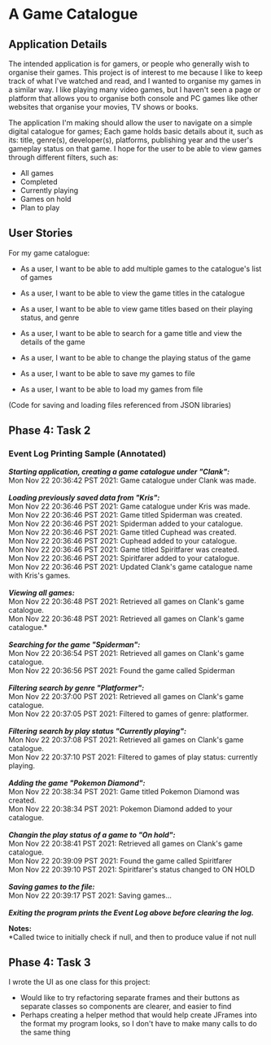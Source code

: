 # A Game Catalogue

## Application Details

The intended application is for gamers, or people who generally wish to organise their games.  This project is of 
interest to me because I like to keep track of what I've watched and read, and I wanted to organise my games in a 
similar way.  I like playing many video games, but I haven't seen a page or platform that allows you to organise 
both console and PC games like other websites that organise your movies, TV shows or books.

The application I'm making should allow the user to navigate on a simple digital catalogue for games;  Each game holds
basic details about it, such as its: title, genre(s), developer(s), platforms, publishing year and the user's gameplay 
status on that game.  I hope for the user to be able to view games through different filters, such as:
- All games
- Completed
- Currently playing
- Games on hold
- Plan to play

## User Stories

For my game catalogue:
- As a user, I want to be able to add multiple games to the catalogue's list of games
- As a user, I want to be able to view the game titles in the catalogue
- As a user, I want to be able to view game titles based on their playing status, and genre
- As a user, I want to be able to search for a game title and view the details of the game
- As a user, I want to be able to change the playing status of the game


- As a user, I want to be able to save my games to file
- As a user, I want to be able to load my games from file

(Code for saving and loading files referenced from JSON libraries)

## Phase 4: Task 2
### Event Log Printing Sample (Annotated)
<b><i>Starting application, creating a game catalogue under "Clank":</b></i><br>
Mon Nov 22 20:36:42 PST 2021: Game catalogue under Clank was made. <br><br>
<b><i>Loading previously saved data from "Kris":</b></i><br>
Mon Nov 22 20:36:46 PST 2021: Game catalogue under Kris was made. <br>
Mon Nov 22 20:36:46 PST 2021: Game titled Spiderman was created. <br>
Mon Nov 22 20:36:46 PST 2021: Spiderman added to your catalogue. <br>
Mon Nov 22 20:36:46 PST 2021: Game titled Cuphead was created. <br>
Mon Nov 22 20:36:46 PST 2021: Cuphead added to your catalogue. <br>
Mon Nov 22 20:36:46 PST 2021: Game titled Spiritfarer was created. <br>
Mon Nov 22 20:36:46 PST 2021: Spiritfarer added to your catalogue. <br>
Mon Nov 22 20:36:46 PST 2021: Updated Clank's game catalogue name with Kris's games. <br><br>
<b><i>Viewing all games:</b></i><br>
Mon Nov 22 20:36:48 PST 2021: Retrieved all games on Clank's game catalogue. <br>
Mon Nov 22 20:36:48 PST 2021: Retrieved all games on Clank's game catalogue.* <br><br>
<b><i>Searching for the game "Spiderman":</b></i><br>
Mon Nov 22 20:36:54 PST 2021: Retrieved all games on Clank's game catalogue. <br>
Mon Nov 22 20:36:56 PST 2021: Found the game called Spiderman <br><br>
<b><i>Filtering search by genre "Platformer":</b></i><br>
Mon Nov 22 20:37:00 PST 2021: Retrieved all games on Clank's game catalogue. <br>
Mon Nov 22 20:37:05 PST 2021: Filtered to games of genre: platformer. <br><br>
<b><i>Filtering search by play status "Currently playing":</b></i><br>
Mon Nov 22 20:37:08 PST 2021: Retrieved all games on Clank's game catalogue. <br>
Mon Nov 22 20:37:10 PST 2021: Filtered to games of play status: currently playing. <br><br>
<b><i>Adding the game "Pokemon Diamond":</b></i><br>
Mon Nov 22 20:38:34 PST 2021: Game titled Pokemon Diamond was created. <br>
Mon Nov 22 20:38:34 PST 2021: Pokemon Diamond added to your catalogue. <br><br>
<b><i>Changin the play status of a game to "On hold":</b></i><br>
Mon Nov 22 20:38:41 PST 2021: Retrieved all games on Clank's game catalogue. <br>
Mon Nov 22 20:39:09 PST 2021: Found the game called Spiritfarer <br>
Mon Nov 22 20:39:10 PST 2021: Spiritfarer's status changed to ON HOLD <br><br>
<b><i>Saving games to the file:</b></i><br>
Mon Nov 22 20:39:17 PST 2021: Saving games... <br><br>
<b><i>Exiting the program prints the Event Log above before clearing the log.</b></i><br>

<b>Notes:</b><br>
*Called twice to initially check if null, and then to produce value if not null<br>
## Phase 4: Task 3
I wrote the UI as one class for this project: 
- Would like to try refactoring separate frames and their buttons as separate classes so components are clearer, and 
easier to find
- Perhaps creating a helper method that would help create JFrames into the format my program looks, so I don't have to
make many calls to do the same thing